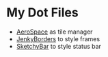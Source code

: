 # My Dot Files

- [AeroSpace](https://github.com/nikitabobko/AeroSpace) as tile manager
- [JenkyBorders](https://github.com/FelixKratz/JankyBorders) to style frames
- [SketchyBar](https://github.com/FelixKratz/SketchyBar) to style status bar
